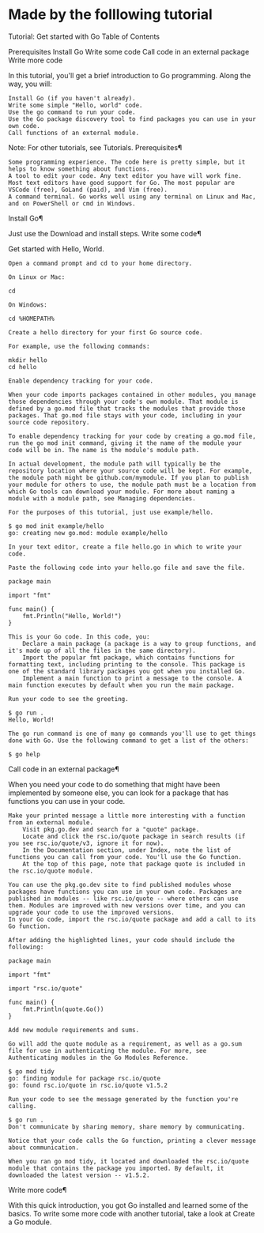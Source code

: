 # Made by the folllowing tutorial

Tutorial: Get started with Go
Table of Contents

Prerequisites
Install Go
Write some code
Call code in an external package
Write more code

	

In this tutorial, you'll get a brief introduction to Go programming. Along the way, you will:

    Install Go (if you haven't already).
    Write some simple "Hello, world" code.
    Use the go command to run your code.
    Use the Go package discovery tool to find packages you can use in your own code.
    Call functions of an external module.

Note: For other tutorials, see Tutorials.
Prerequisites¶

    Some programming experience. The code here is pretty simple, but it helps to know something about functions.
    A tool to edit your code. Any text editor you have will work fine. Most text editors have good support for Go. The most popular are VSCode (free), GoLand (paid), and Vim (free).
    A command terminal. Go works well using any terminal on Linux and Mac, and on PowerShell or cmd in Windows.

Install Go¶

Just use the Download and install steps.
Write some code¶

Get started with Hello, World.

    Open a command prompt and cd to your home directory.

    On Linux or Mac:

    cd

    On Windows:

    cd %HOMEPATH%

    Create a hello directory for your first Go source code.

    For example, use the following commands:

    mkdir hello
    cd hello

    Enable dependency tracking for your code.

    When your code imports packages contained in other modules, you manage those dependencies through your code's own module. That module is defined by a go.mod file that tracks the modules that provide those packages. That go.mod file stays with your code, including in your source code repository.

    To enable dependency tracking for your code by creating a go.mod file, run the go mod init command, giving it the name of the module your code will be in. The name is the module's module path.

    In actual development, the module path will typically be the repository location where your source code will be kept. For example, the module path might be github.com/mymodule. If you plan to publish your module for others to use, the module path must be a location from which Go tools can download your module. For more about naming a module with a module path, see Managing dependencies.

    For the purposes of this tutorial, just use example/hello.

    $ go mod init example/hello
    go: creating new go.mod: module example/hello

    In your text editor, create a file hello.go in which to write your code.

    Paste the following code into your hello.go file and save the file.

    package main

    import "fmt"

    func main() {
        fmt.Println("Hello, World!")
    }

    This is your Go code. In this code, you:
        Declare a main package (a package is a way to group functions, and it's made up of all the files in the same directory).
        Import the popular fmt package, which contains functions for formatting text, including printing to the console. This package is one of the standard library packages you got when you installed Go.
        Implement a main function to print a message to the console. A main function executes by default when you run the main package.

    Run your code to see the greeting.

    $ go run .
    Hello, World!

    The go run command is one of many go commands you'll use to get things done with Go. Use the following command to get a list of the others:

    $ go help

Call code in an external package¶

When you need your code to do something that might have been implemented by someone else, you can look for a package that has functions you can use in your code.

    Make your printed message a little more interesting with a function from an external module.
        Visit pkg.go.dev and search for a "quote" package.
        Locate and click the rsc.io/quote package in search results (if you see rsc.io/quote/v3, ignore it for now).
        In the Documentation section, under Index, note the list of functions you can call from your code. You'll use the Go function.
        At the top of this page, note that package quote is included in the rsc.io/quote module.

    You can use the pkg.go.dev site to find published modules whose packages have functions you can use in your own code. Packages are published in modules -- like rsc.io/quote -- where others can use them. Modules are improved with new versions over time, and you can upgrade your code to use the improved versions.
    In your Go code, import the rsc.io/quote package and add a call to its Go function.

    After adding the highlighted lines, your code should include the following:

    package main

    import "fmt"

    import "rsc.io/quote"

    func main() {
        fmt.Println(quote.Go())
    }

    Add new module requirements and sums.

    Go will add the quote module as a requirement, as well as a go.sum file for use in authenticating the module. For more, see Authenticating modules in the Go Modules Reference.

    $ go mod tidy
    go: finding module for package rsc.io/quote
    go: found rsc.io/quote in rsc.io/quote v1.5.2

    Run your code to see the message generated by the function you're calling.

    $ go run .
    Don't communicate by sharing memory, share memory by communicating.

    Notice that your code calls the Go function, printing a clever message about communication.

    When you ran go mod tidy, it located and downloaded the rsc.io/quote module that contains the package you imported. By default, it downloaded the latest version -- v1.5.2.

Write more code¶

With this quick introduction, you got Go installed and learned some of the basics. To write some more code with another tutorial, take a look at Create a Go module. 